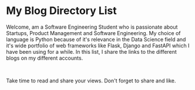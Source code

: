 # My Blog Directory List
Welcome, am a Software Engineering Student who is passionate about Startups, Product Management and Software Engineering. My choice of language is Python because of it's relevance in the Data Science field and it's wide portfolio of web frameworks like Flask, Django and FastAPI which I have been using for a while. In this list, I share the links to the different blogs on my different accounts.

<br>

Take time to read and share your views. Don't forget to share and like.
